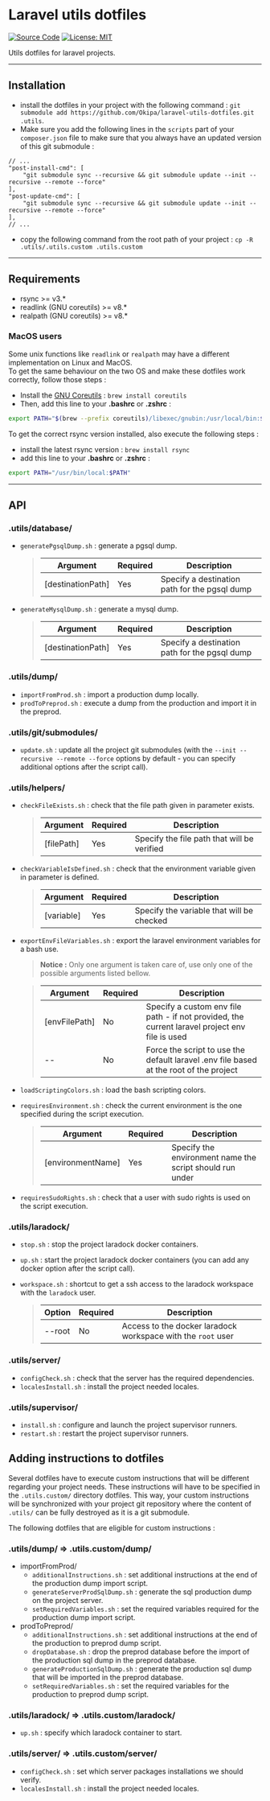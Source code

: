 # Laravel utils dotfiles

[![Source Code](https://img.shields.io/badge/source-okipa/laravel--utils--dotfiles-blue.svg)](https://github.com/Okipa/laravel-utils-dotfiles)
[![License: MIT](https://img.shields.io/badge/License-MIT-blue.svg)](https://opensource.org/licenses/MIT)

Utils dotfiles for laravel projects.

------------------------------------------------------------------------------------------------------------------------

## Installation
- install the dotfiles in your project with the following command : `git submodule add https://github.com/Okipa/laravel-utils-dotfiles.git .utils`.
- Make sure you add the following lines in the `scripts` part of your `composer.json` file to make sure that you always have an updated version of this git submodule :
```
// ...
"post-install-cmd": [
    "git submodule sync --recursive && git submodule update --init --recursive --remote --force"
],
"post-update-cmd": [
    "git submodule sync --recursive && git submodule update --init --recursive --remote --force"
],
// ...
```
- copy the following command from the root path of your project  : `cp -R .utils/.utils.custom .utils.custom`

------------------------------------------------------------------------------------------------------------------------

## Requirements
- rsync >= v3.*
- readlink (GNU coreutils) >= v8.*
- realpath (GNU coreutils) >= v8.*

### MacOS users
Some unix functions like `readlink` or `realpath` may have a different implementation on Linux and MacOS.  
To get the same behaviour on the two OS and make these dotfiles work correctly, follow those steps :
- Install the [GNU Coreutils](https://en.wikipedia.org/wiki/GNU_Core_Utilities) : `brew install coreutils`
- Then, add this line to your **.bashrc** or **.zshrc** :
```bash
export PATH="$(brew --prefix coreutils)/libexec/gnubin:/usr/local/bin:$PATH"
``` 

To get the correct rsync version installed, also execute the following steps :
- install the latest rsync version : `brew install rsync`
- add this line to your **.bashrc** or **.zshrc** :
```bash
export PATH="/usr/bin/local:$PATH"
```

------------------------------------------------------------------------------------------------------------------------

## API

### .utils/database/
- `generatePgsqlDump.sh` : generate a pgsql dump.

    > | Argument | Required | Description |
    > |---|---|---|
    > | [destinationPath] | Yes | Specify a destination path for the pgsql dump |
- `generateMysqlDump.sh` : generate a mysql dump.

    > | Argument | Required | Description |
    > |---|---|---|
    > | [destinationPath] | Yes | Specify a destination path for the pgsql dump |

### .utils/dump/
- `importFromProd.sh` : import a production dump locally.
- `prodToPreprod.sh` : execute a dump from the production and import it in the preprod.

### .utils/git/submodules/
- `update.sh` : update all the project git submodules (with the `--init --recursive --remote --force` options by default - you can specify additional options after the script call).

### .utils/helpers/
- `checkFileExists.sh` : check that the file path given in parameter exists.

    > | Argument | Required | Description |
    > |---|---|---|
    > | [filePath] | Yes | Specify the file path that will be verified |
- `checkVariableIsDefined.sh` : check that the environment variable given in parameter is defined.

    > | Argument | Required | Description |
    > |---|---|---|
    > | [variable] | Yes | Specify the variable that will be checked |
- `exportEnvFileVariables.sh` : export the laravel environment variables for a bash use.

    > **Notice :** Only one argument is taken care of, use only one of the possible arguments listed bellow.

    > | Argument | Required | Description |
    > |---|---|---|
    > | [envFilePath] | No | Specify a custom env file path - if not provided, the current laravel project env file is used |
    > | -- | No | Force the script to use the default laravel .env file based at the root of the project |
- `loadScriptingColors.sh` : load the bash scripting colors.
- `requiresEnvironment.sh` : check the current environment is the one specified during the script execution.

    > | Argument | Required | Description |
    > |---|---|---|
    > | [environmentName] | Yes | Specify the environment name the script should run under |
- `requiresSudoRights.sh` : check that a user with sudo rights is used on the script execution.

### .utils/laradock/
- `stop.sh` : stop the project laradock docker containers.
- `up.sh` : start the project laradock docker containers (you can add any docker option after the script call).
- `workspace.sh` : shortcut to get a ssh access to the laradock workspace with the `laradock` user.

    > | Option | Required | Description |
    > |---|---|---|
    > | --root | No | Access to the docker laradock workspace with the `root` user |

### .utils/server/
- `configCheck.sh` : check that the server has the required dependencies.
- `localesInstall.sh` : install the project needed locales.

### .utils/supervisor/
- `install.sh` : configure and launch the project supervisor runners.
- `restart.sh` : restart the project supervisor runners.

## Adding instructions to dotfiles
Several dotfiles have to execute custom instructions that will be different regarding your project needs.
These instructions will have to be specified in the `.utils.custom/` directory dotfiles.
This way, your custom instructions will be synchronized with your project git repository where the content of `.utils/` can be fully destroyed as it is a git submodule.

The following dotfiles that are eligible for custom instructions :

### .utils/dump/ => .utils.custom/dump/
- importFromProd/
    - `additionalInstructions.sh` : set additional instructions at the end of the production dump import script.
    - `generateServerProdSqlDump.sh` : generate the sql production dump on the project server.
    - `setRequiredVariables.sh` : set the required variables required for the production dump import script.
- prodToPreprod/
    - `additionalInstructions.sh` : set additional instructions at the end of the production to preprod dump script.
    - `dropDatabase.sh` : drop the preprod database before the import of the production sql dump in the preprod database.
    - `generateProductionSqlDump.sh` : generate the production sql dump that will be imported in the preprod database.
    - `setRequiredVariables.sh` : set the required variables for the production to preprod dump script.

### .utils/laradock/ => .utils.custom/laradock/
- `up.sh` : specify which laradock container to start.

### .utils/server/ => .utils.custom/server/
- `configCheck.sh` : set which server packages installations we should verify.
- `localesInstall.sh` : install the project needed locales.
